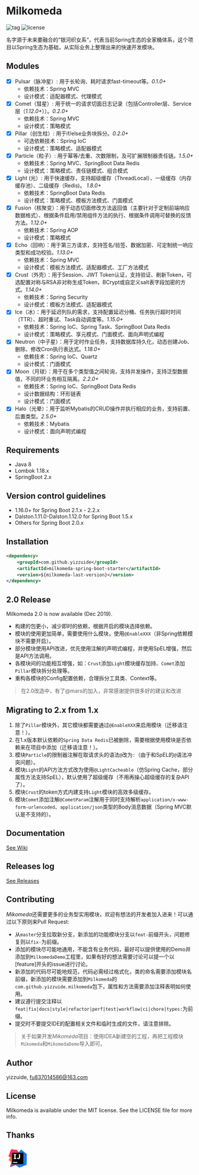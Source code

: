 # Milkomeda
![tag](https://img.shields.io/github/tag/yizzuide/Milkomeda.svg) ![license](https://img.shields.io/github/license/yizzuide/Milkomeda.svg)

名字源于未来要融合的”银河织女系“，代表当前Spring生态的全家桶体系，这个项目以Spring生态为基础，从实际业务上整理出来的快速开发模块。

## Modules
- [x] Pulsar（脉冲星）: 用于长轮询、耗时请求fast-timeout等。*0.1.0+*
   * 依赖技术：Spring MVC
   * 设计模式：适配器模式、代理模式
- [x] Comet（彗星）:  用于统一的请求切面日志记录（包括Controller层、Service层（*1.12.0+*））。*0.2.0+*
   * 依赖技术：Spring MVC
   * 设计模式：策略模式
- [x] Pillar（创生柱）: 用于if/else业务块拆分。*0.2.0+*
   * 可选依赖技术：Spring IoC
   * 设计模式：策略模式、适配器模式
- [x] Particle（粒子）: 用于幂等/去重、次数限制，及可扩展限制器责任链。*1.5.0+*
   * 依赖技术：Spring MVC、SpringBoot Data Redis
   * 设计模式：策略模式、责任链模式、组合模式
- [x] Light (光）: 用于快速缓存，支持超级缓存（ThreadLocal）、一级缓存（内存缓存池）、二级缓存（Redis)。 *1.8.0+*
   * 依赖技术：SpringBoot Data Redis
   * 设计模式：策略模式、模板方法模式、门面模式
- [x] Fusion（核聚变）：用于动态切面修改方法返回值（主要针对于定制前端响应数据格式）、根据条件启用/禁用组件方法的执行、根据条件调用可替换的反馈方法。*1.12.0+*
   * 依赖技术：Spring AOP
   * 设计模式：策略模式
- [x] Echo（回响）：用于第三方请求，支持签名/验签、数据加密、可定制统一响应类型和成功校验。*1.13.0+*
   * 依赖技术：Spring MVC
   * 设计模式：模板方法模式、适配器模式、工厂方法模式
- [x] Crust（外壳）：用于Session、JWT Token认证，支持验证、刷新Token，可选配置对称与RSA非对称生成Token，BCrypt或自定义salt表字段加密的方式。*1.14.0+*
   * 依赖技术：Spring Security
   * 设计模式：模板方法模式、适配器模式
- [x] Ice（冰）：用于延迟列队的需求，支持配置延迟分桶、任务执行超时时间（TTR）、超时重试、Task自动调度等。*1.15.0+*
   * 依赖技术：Spring IoC、Spring Task、SpringBoot Data Redis
   * 设计模式：策略模式、享元模式、门面模式、面向声明式编程
- [x] Neutron（中子星）：用于定时作业任务，支持数据库持久化，动态创建Job、删除、修改Cron执行表达式。*1.18.0+*
   * 依赖技术：Spring IoC、Quartz
   * 设计模式：门面模式
- [x] Moon（月球）：用于在多个类型值之间轮询，支持并发操作，支持泛型数据值，不同的环业务相互隔离。*2.2.0+*
  * 依赖技术：Spring IoC、SpringBoot Data Redis
  * 设计数据结构：环形链表
  * 设计模式：门面模式
- [x] Halo（光晕）：用于监听Mybatis的CRUD操作并执行相应的业务，支持前置、后置类型。*2.5.0+*
  * 依赖技术：Mybatis
  * 设计模式：面向声明式编程
    
## Requirements
* Java 8
* Lombok 1.18.x
* SpringBoot 2.x

## Version control guidelines
- 1.16.0+ for Spring Boot 2.1.x - 2.2.x
- Dalston.1.11.0-Dalston.1.12.0 for Spring Boot 1.5.x
- Others for Spring Boot 2.0.x

## Installation
```xml
<dependency>
    <groupId>com.github.yizzuide</groupId>
    <artifactId>milkomeda-spring-boot-starter</artifactId>
    <version>${milkomeda-last-version}</version>
</dependency>
```

## 2.0 Release
Milkomeda 2.0 is now available (Dec 2019).

- 构建的包更小，减少即时的依赖，根据开启的模块选择依赖。
- 模块的使用更加简单，需要使用什么模块，使用`@EnableXXX`（非Spring依赖模块不需要开启）。
- 部分模块使用API改进，优先使用注解的声明式编程，并使用SpEL增强，然后是API方法调用。
- 各模块间的功能相互增强，如：`Crust`添加`Light`模块缓存加持、`Comet`添加`Pillar`模块拆分处理等。
- 重构各模块的Config配置依赖，合理拆分工具类、Context等。

> 在2.0改造中，有了@mars的加入，非常感谢提供很多好的建议和改进


## Migrating to 2.x from 1.x
1. 除了`Pillar`模块外，其它模块都需要通过`@EnableXXX`来启用模块（迁移请注意！）。
2. 在1.x版本默认依赖的`Spring Data Redis`已被删除，需要根据使用模块是否依赖来在项目中添加（迁移请注意！）。
3. 模块`Particle`的限制器注解在取请求头的语法`@`改为`:`（由于和SpEL的`@`语法冲突问题）。
4. 模块`Light`的API方法方式改为使用`@LightCacheable`（仿Spring Cache，部分属性方法支持SpEL），默认使用了超级缓存（不用再操心超级缓存的复杂API了）。
5. 模块`Crust`的token方式内建支持`Light`模块的高效多级缓存。
6. 模块`Comet`添加注解`@CometParam`注解用于同时支持解析`application/x-www-form-urlencoded`、`application/json`类型的Body消息数据（Spring MVC默认是不支持的）。

## Documentation
[See Wiki](https://github.com/yizzuide/Milkomeda/wiki)

## Releases log
[See Releases](https://github.com/yizzuide/Milkomeda/releases)

## Contributing
*Mikomeda*还需要更多的业务型实用模块，欢迎有想法的开发者加入进来！可以通过以下原则来Pull Request:

- 从`master`分支拉取新分支，新添加的功能模块分支以`feat-`前缀开头，问题修复则以`fix-`为前缀。
- 添加的模块尽可能地通用，不能含有业务代码，最好可以提供使用的Demo并添加到`MilkomedaDemo`工程里，如果有好的想法需要讨论可以提一个以[feature]开头的issue进行讨论。
- 新添加的代码尽可能地规范，代码必需经过格式化，类的命名需要添加模块名前缀，新添加的模块需要添加到`Milkomeda`的`com.github.yizzuide.milkomeda`包下，属性和方法需要添加注释表明如何使用。
- 建议遵行提交注释以`feat|fix|docs|style|refactor|perf|test|workflow|ci|chore|types:`为前缀。
- 提交时不要提交IDE的配置相关文件和临时生成的文件，请注意排除。

> 关于如果开发*Mikomeda*项目：使用IDEA新建空的工程，再把工程模块`Mikomeda`和`MikomedaDemo`导入即可。

## Author
yizzuide, fu837014586@163.com

## License
Milkomeda is available under the MIT license. See the LICENSE file for more info.

## Thanks
<a href="https://www.jetbrains.com/idea/" target="_blank">
          <img width="64px" src="./logo/idea.png" alt="IntelliJ IDEA">
</a>

